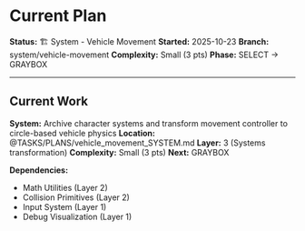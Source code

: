 # Current Plan

**Status:** 🏗️ System - Vehicle Movement
**Started:** 2025-10-23
**Branch:** system/vehicle-movement
**Complexity:** Small (3 pts)
**Phase:** SELECT → GRAYBOX

---

## Current Work

**System:** Archive character systems and transform movement controller to circle-based vehicle physics
**Location:** @TASKS/PLANS/vehicle_movement_SYSTEM.md
**Layer:** 3 (Systems transformation)
**Complexity:** Small (3 pts)
**Next:** GRAYBOX

**Dependencies:**
- Math Utilities (Layer 2)
- Collision Primitives (Layer 2)
- Input System (Layer 1)
- Debug Visualization (Layer 1)
